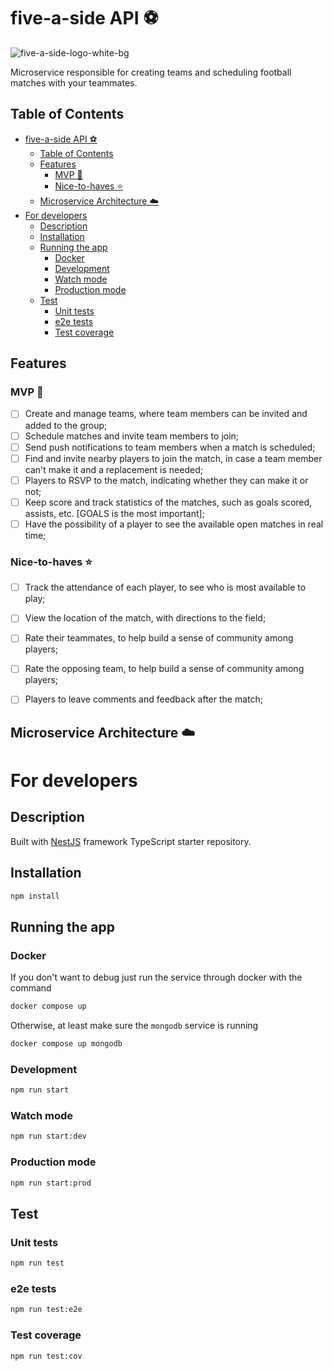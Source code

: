 # five-a-side API ⚽️

![five-a-side-logo-white-bg](https://i.imgur.com/mBFnoZ9.png)

Microservice responsible for creating teams and scheduling football matches with your teammates.

## Table of Contents
- [five-a-side API ⚽️](#five-a-side-api-️)
  - [Table of Contents](#table-of-contents)
  - [Features](#features)
    - [MVP 🚀](#mvp-)
    - [Nice-to-haves ⭐](#nice-to-haves-)
  - [Microservice Architecture ☁️](#microservice-architecture-️)
- [For developers](#for-developers)
  - [Description](#description)
  - [Installation](#installation)
  - [Running the app](#running-the-app)
    - [Docker](#docker)
    - [Development](#development)
    - [Watch mode](#watch-mode)
    - [Production mode](#production-mode)
  - [Test](#test)
    - [Unit tests](#unit-tests)
    - [e2e tests](#e2e-tests)
    - [Test coverage](#test-coverage)

## Features

### MVP 🚀

- [ ] Create and manage teams, where team members can be invited and added to the group;
- [ ] Schedule matches and invite team members to join;
- [ ] Send push notifications to team members when a match is scheduled;
- [ ] Find and invite nearby players to join the match, in case a team member can't make it and a replacement is needed;
- [ ] Players to RSVP to the match, indicating whether they can make it or not;
- [ ] Keep score and track statistics of the matches, such as goals scored, assists, etc. [GOALS is the most important];
- [ ] Have the possibility of a player to see the available open matches in real time;

### Nice-to-haves ⭐

- [ ] Track the attendance of each player, to see who is most available to play;
- [ ] View the location of the match, with directions to the field;
- [ ] Rate their teammates, to help build a sense of community among players;
- [ ] Rate the opposing team, to help build a sense of community among players;
- [ ] Players to leave comments and feedback after the match;


## Microservice Architecture ☁️

# For developers
## Description

Built with [NestJS](https://github.com/nestjs/nest) framework TypeScript starter repository.

## Installation

```bash
npm install
```

## Running the app

### Docker
If you don't want to debug just run the service through docker with the command
```bash
docker compose up
```

Otherwise, at least make sure the `mongodb` service is running
```bash
docker compose up mongodb
```

### Development
```bash
npm run start
```

### Watch mode
```bash
npm run start:dev
```

### Production mode
```bash
npm run start:prod
```

## Test

### Unit tests
```bash
npm run test
```

### e2e tests
```bash
npm run test:e2e
```

### Test coverage
```bash
npm run test:cov
```
